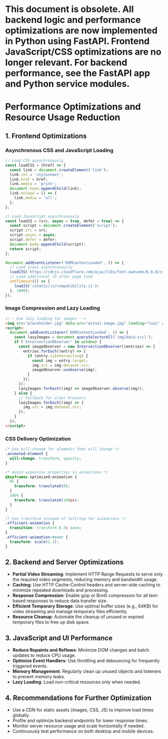 # This document is obsolete. All backend logic and performance optimizations are now implemented in Python using FastAPI. Frontend JavaScript/CSS optimizations are no longer relevant. For backend performance, see the FastAPI app and Python service modules.

# Performance Optimizations and Resource Usage Reduction

## 1. Frontend Optimizations

### Asynchronous CSS and JavaScript Loading

```javascript
// Load CSS asynchronously
const loadCSS = (href) => {
  const link = document.createElement('link');
  link.rel = 'stylesheet';
  link.href = href;
  link.media = 'print';
  document.head.appendChild(link);
  link.onload = () => {
    link.media = 'all';
  };
};

// Load JavaScript asynchronously
const loadJS = (src, async = true, defer = true) => {
  const script = document.createElement('script');
  script.src = src;
  script.async = async;
  script.defer = defer;
  document.body.appendChild(script);
  return script;
};

document.addEventListener('DOMContentLoaded', () => {
  // Load icons asynchronously
  loadCSS('https://cdnjs.cloudflare.com/ajax/libs/font-awesome/6.0.0/css/all.min.css');
  // Load additional JS after page load
  setTimeout(() => {
    loadJS('/static/js/compatibility.js');
  }, 1000);
});
```

### Image Compression and Lazy Loading

```html
<!-- Use lazy loading for images -->
<img src="placeholder.jpg" data-src="actual-image.jpg" loading="lazy" alt="Image description" />
<script>
  document.addEventListener('DOMContentLoaded', () => {
    const lazyImages = document.querySelectorAll('img[data-src]');
    if ('IntersectionObserver' in window) {
      const imageObserver = new IntersectionObserver((entries) => {
        entries.forEach((entry) => {
          if (entry.isIntersecting) {
            const img = entry.target;
            img.src = img.dataset.src;
            imageObserver.unobserve(img);
          }
        });
      });
      lazyImages.forEach((img) => imageObserver.observe(img));
    } else {
      // Fallback for older browsers
      lazyImages.forEach((img) => {
        img.src = img.dataset.src;
      });
    }
  });
</script>
```

### CSS Delivery Optimization

```css
/* Use will-change for elements that will change */
.animated-element {
  will-change: transform, opacity;
}

/* Avoid expensive properties in animations */
@keyframes optimized-animation {
  0% {
    transform: translateX(0);
  }
  100% {
    transform: translateX(100px);
  }
}

/* Use transform instead of left/top for animations */
.efficient-animation {
  transition: transform 0.3s ease;
}
.efficient-animation:hover {
  transform: scale(1.1);
}
```

## 2. Backend and Server Optimizations

- **Partial Video Streaming**: Implement HTTP Range Requests to serve only the required video segments, reducing memory and bandwidth usage.
- **Caching**: Use HTTP Cache-Control headers and server-side caching to minimize repeated downloads and processing.
- **Response Compression**: Enable gzip or Brotli compression for all text-based responses to reduce data transfer size.
- **Efficient Temporary Storage**: Use optimal buffer sizes (e.g., 64KB) for video streaming and manage temporary files efficiently.
- **Resource Cleanup**: Automate the cleanup of unused or expired temporary files to free up disk space.

## 3. JavaScript and UI Performance

- **Reduce Repaints and Reflows**: Minimize DOM changes and batch updates to reduce CPU usage.
- **Optimize Event Handlers**: Use throttling and debouncing for frequently triggered events.
- **Memory Management**: Regularly clean up unused objects and listeners to prevent memory leaks.
- **Lazy Loading**: Load non-critical resources only when needed.

## 4. Recommendations for Further Optimization

- Use a CDN for static assets (images, CSS, JS) to improve load times globally.
- Profile and optimize backend endpoints for lower response times.
- Monitor server resource usage and scale horizontally if needed.
- Continuously test performance on both desktop and mobile devices.
